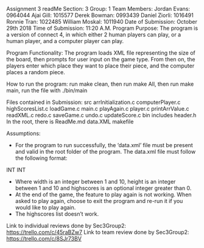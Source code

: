 
Assignment 3 readMe
Section: 3
Group: 1
Team Members:
Jordan Evans: 0964044
Ajai Gill: 1015577
Derek Bowman: 0993439
Daniel Ziorli: 1016491
Ronnie Tran: 1022485
William Moskal: 1011940
Date of Submission: October 29th 2018
Time of Submission: 11:20 A.M.
Program Purpose: The program is a version of connect 4, in which either 2 human players
can play, or a human player, and a computer player can play.

Program Functionality: The program loads XML file representing the size of the board, then
prompts for user input on the game type. From then on, the players enter which place they
want to place their piece, and the computer places a random piece.

How to run the program: run make clean, then run make All, then run make main, run the file
with ./bin/main

Files contained in Submission:
src
arrInitialization.c
computerPlayer.c
highScoresList.c
loadGame.c
main.c
playAgain.c
player.c
printArrValue.c
readXML.c
redo.c
saveGame.c
undo.c
updateScore.c
bin
includes
header.h
In the root, there is
ReadMe.md
data.XML
makefile

Assumptions:
- For the program to run successfully, the ‘data.xml’ file must be present and valid in
the root folder of the program. The data.xml file must follow the following format:
<Configurations>
<Width>INT</Width>
<Height>INT</Height>
<Highscores></Highscores>
</Configurations>

- Where width is an integer between 1 and 10, height is an integer between 1 and 10
and highscores is an optional integer greater than 0.
- At the end of the game, the feature to play again is not working. When asked to play
again, choose to exit the program and re-run it if you would like to play again.
- The highscores list doesn’t work.


Link to individual reviews done by Sec3Group2: https://trello.com/c/45raBZw7
Link to team review done by Sec3Group2: https://trello.com/c/8SJr73BV
